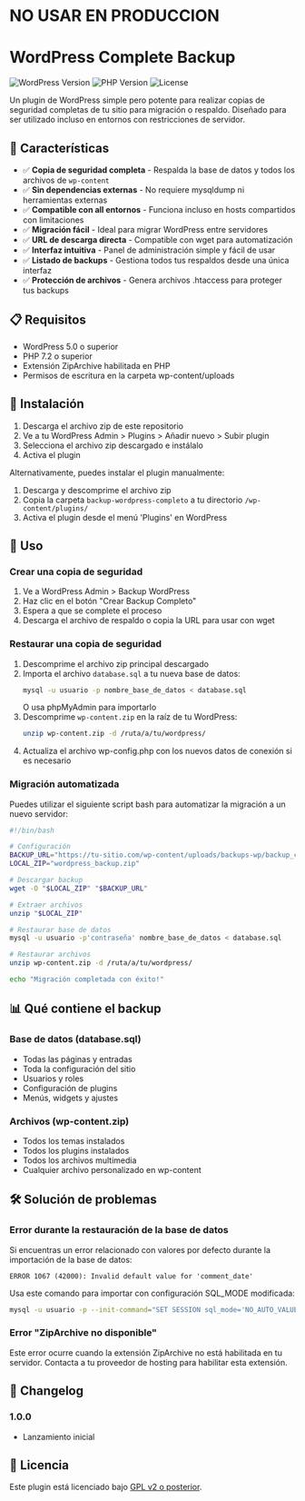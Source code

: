 # NO USAR EN PRODUCCION

# WordPress Complete Backup

![WordPress Version](https://img.shields.io/badge/WordPress-5.0%2B-blue)
![PHP Version](https://img.shields.io/badge/PHP-7.2%2B-green)
![License](https://img.shields.io/badge/License-GPL%20v2-orange)

Un plugin de WordPress simple pero potente para realizar copias de seguridad completas de tu sitio para migración o respaldo. Diseñado para ser utilizado incluso en entornos con restricciones de servidor.

## 🌟 Características

- ✅ **Copia de seguridad completa** - Respalda la base de datos y todos los archivos de `wp-content`
- ✅ **Sin dependencias externas** - No requiere mysqldump ni herramientas externas
- ✅ **Compatible con all entornos** - Funciona incluso en hosts compartidos con limitaciones
- ✅ **Migración fácil** - Ideal para migrar WordPress entre servidores
- ✅ **URL de descarga directa** - Compatible con wget para automatización
- ✅ **Interfaz intuitiva** - Panel de administración simple y fácil de usar
- ✅ **Listado de backups** - Gestiona todos tus respaldos desde una única interfaz
- ✅ **Protección de archivos** - Genera archivos .htaccess para proteger tus backups

## 📋 Requisitos

- WordPress 5.0 o superior
- PHP 7.2 o superior
- Extensión ZipArchive habilitada en PHP
- Permisos de escritura en la carpeta wp-content/uploads

## 🚀 Instalación

1. Descarga el archivo zip de este repositorio
2. Ve a tu WordPress Admin > Plugins > Añadir nuevo > Subir plugin
3. Selecciona el archivo zip descargado e instálalo
4. Activa el plugin

Alternativamente, puedes instalar el plugin manualmente:

1. Descarga y descomprime el archivo zip
2. Copia la carpeta `backup-wordpress-completo` a tu directorio `/wp-content/plugins/`
3. Activa el plugin desde el menú 'Plugins' en WordPress

## 📝 Uso

### Crear una copia de seguridad

1. Ve a WordPress Admin > Backup WordPress
2. Haz clic en el botón "Crear Backup Completo"
3. Espera a que se complete el proceso
4. Descarga el archivo de respaldo o copia la URL para usar con wget

### Restaurar una copia de seguridad

1. Descomprime el archivo zip principal descargado
2. Importa el archivo `database.sql` a tu nueva base de datos:
   ```bash
   mysql -u usuario -p nombre_base_de_datos < database.sql
   ```
   O usa phpMyAdmin para importarlo
3. Descomprime `wp-content.zip` en la raíz de tu WordPress:
   ```bash
   unzip wp-content.zip -d /ruta/a/tu/wordpress/
   ```
4. Actualiza el archivo wp-config.php con los nuevos datos de conexión si es necesario

### Migración automatizada

Puedes utilizar el siguiente script bash para automatizar la migración a un nuevo servidor:

```bash
#!/bin/bash

# Configuración
BACKUP_URL="https://tu-sitio.com/wp-content/uploads/backups-wp/backup_completo_YYYYMMDD_HHMMSS.zip"
LOCAL_ZIP="wordpress_backup.zip"

# Descargar backup
wget -O "$LOCAL_ZIP" "$BACKUP_URL"

# Extraer archivos
unzip "$LOCAL_ZIP"

# Restaurar base de datos
mysql -u usuario -p'contraseña' nombre_base_de_datos < database.sql

# Restaurar archivos
unzip wp-content.zip -d /ruta/a/tu/wordpress/

echo "Migración completada con éxito!"
```

## 📊 Qué contiene el backup

### Base de datos (database.sql)

- Todas las páginas y entradas
- Toda la configuración del sitio
- Usuarios y roles
- Configuración de plugins
- Menús, widgets y ajustes

### Archivos (wp-content.zip)

- Todos los temas instalados
- Todos los plugins instalados
- Todos los archivos multimedia
- Cualquier archivo personalizado en wp-content

## 🛠️ Solución de problemas

### Error durante la restauración de la base de datos

Si encuentras un error relacionado con valores por defecto durante la importación de la base de datos:

```
ERROR 1067 (42000): Invalid default value for 'comment_date'
```

Usa este comando para importar con configuración SQL_MODE modificada:

```bash
mysql -u usuario -p --init-command="SET SESSION sql_mode='NO_AUTO_VALUE_ON_ZERO';" base_de_datos < database.sql
```

### Error "ZipArchive no disponible"

Este error ocurre cuando la extensión ZipArchive no está habilitada en tu servidor. Contacta a tu proveedor de hosting para habilitar esta extensión.

## 🔄 Changelog

### 1.0.0

- Lanzamiento inicial

## 📜 Licencia

Este plugin está licenciado bajo [GPL v2 o posterior](https://www.gnu.org/licenses/gpl-2.0.html).
